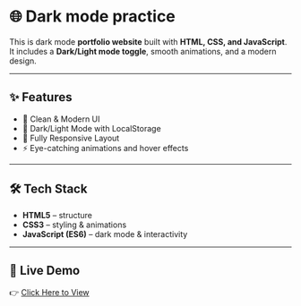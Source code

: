# 🌐 Dark mode practice 

This is dark mode **portfolio website** built with **HTML, CSS, and JavaScript**.  
It includes a **Dark/Light mode toggle**, smooth animations, and a modern design.  

---

## ✨ Features
- 🎨 Clean & Modern UI  
- 🌙 Dark/Light Mode with LocalStorage  
- 📱 Fully Responsive Layout  
- ⚡ Eye-catching animations and hover effects  

---

## 🛠️ Tech Stack
- **HTML5** – structure  
- **CSS3** – styling & animations  
- **JavaScript (ES6)** – dark mode & interactivity  

---

## 🚀 Live Demo
👉 [Click Here to View](https://yourusername.github.io/your-portfolio/)  



